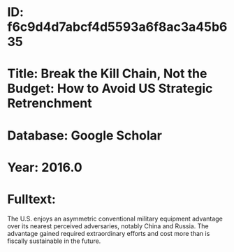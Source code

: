 # ID: f6c9d4d7abcf4d5593a6f8ac3a45b635
# Title: Break the Kill Chain, Not the Budget: How to Avoid US Strategic Retrenchment
# Database: Google Scholar
# Year: 2016.0
# Fulltext:
The U.S. enjoys an asymmetric conventional military equipment advantage over its nearest perceived adversaries, notably China and Russia.
The advantage gained required extraordinary efforts and cost more than is fiscally sustainable in the future.